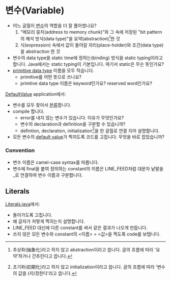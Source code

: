 <!-- [#8](https://github.com/xtra72/On-To-Java/issues/8) -->
# 변수(Variable)

- 어느 글월이 [변수][variables]의 역할을 더 잘 풀어썼나요?
  1. "메모리 뭉치(address to memory chunk)"와 그 속에 저장된 "bit pattern의 해석 방식(data type)"을 요약(abstraction)[^1]한 것
  1. 식(expression) 속에서 값이 들어갈 자리(place-holder)와 조건(data type)을 abstraction 한 것
- 변수의 data type을 static time에 정하는(binding) 방식을 static typing이라고 합니다. Java에서는 static typing이 기본입니다. 여기서 static은 무슨 뜻인가요?
- [primitive data type][datatypes] 이름을 모두 적습니다.
  - primitive를 어떤 뜻으로 쓰나요?
  - primtive data type 이름은 keyword인가요? reserved word인가요?

[DefaultValue](DefaultValue.java) application에서:

- 변수를 모두 찾아서 [분류][variables]합니다.
- compile 합니다.
  - error를 내지 않는 변수가 있습니다. 이유가 무엇인가요?
  - 변수의 declaration과 definition을 구분할 수 있습니까?
  - defintion, declaration, initialization[^2]을 한 글월로 연결 지어 설명합니다.
- 모든 변수의 [default value][datatypes]가 찍히도록 코드를 고칩니다. 무엇을 바로 잡았습니까?

### Convention

- 변수 이름은 camel-case syntax를 따릅니다.
- 변수에 final을 붙여 정의하는 constant의 이름은 LINE_FEED처럼 대문자 낱말을 _로 연결하여 변수 이름과 구분합니다.

## Literals

[Literals.java](Literals.java)에서:

- 돌아가도록 고칩니다.
- 왜 글자가 저렇게 찍히는지 설명합니다.
- LINE_FEED 대신에 다른 constant를 써서 같은 결과가 나오게 만듭니다.
- 쓰지 않은 모든 변수와 constant의 <이름> = <값>을 찍도록 code를 보탭니다.

<!-- TODO:

class 변수, instance 변수를 static, non-static field라고도 한다는 것을 빠뜨렸다. 그런데 field라고 쓰는 사람을 못봤다. 그랬으면 좋겠다는 바람인가? ^^

문제를 풀라고 할까?
- Q7은 array 문제만 빼고
- E1에서 field가 static non-static field 둘 다 나오는데 ... local 변수만 나온 것이라서 진도에 안맞기는 하고
[Q&E](https://docs.oracle.com/javase/tutorial/java/nutsandbolts/QandE/questions_variables.html)

-->

<!-- 참고 자료 -->
[variables]: https://docs.oracle.com/javase/tutorial/java/nutsandbolts/variables.html
[datatypes]: https://docs.oracle.com/javase/tutorial/java/nutsandbolts/datatypes.html

[^1]: 추상화(抽象化)라고 하지 않고 abstraction이라고 씁니다. 글의 흐름에 따라  '요약'하거나 간추린다고 씁니다.
[^2]: 초기화(初期化)라고 하지 않고 initialization이라고 씁니다. 글의 흐름에 따라 '변수의 값을 (지)정한다'라고 씁니다.
